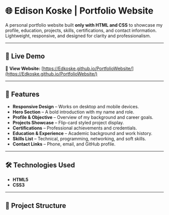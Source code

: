 # 🌐 Edison Koske | Portfolio Website

A personal portfolio website built **only with HTML and CSS** to showcase my profile, education, projects, skills, certifications, and contact information.  
Lightweight, responsive, and designed for clarity and professionalism.

---

## 🚀 Live Demo
🔗 **View Website:** [https://Edkoske.github.io/PortfolioWebsite/](https://Edkoske.github.io/PortfolioWebsite/)

---

## 📌 Features
- **Responsive Design** – Works on desktop and mobile devices.
- **Hero Section** – A bold introduction with my name and role.
- **Profile & Objective** – Overview of my background and career goals.
- **Projects Showcase** – Flip-card styled project display.
- **Certifications** – Professional achievements and credentials.
- **Education & Experience** – Academic background and work history.
- **Skills List** – Technical, programming, networking, and soft skills.
- **Contact Links** – Phone, email, and GitHub profile.

---

## 🛠️ Technologies Used
- **HTML5**
- **CSS3**

---

## 📂 Project Structure

